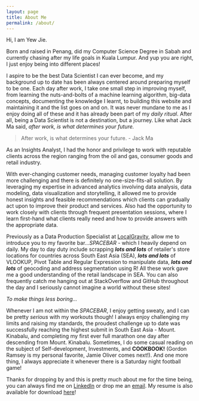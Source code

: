 ```yaml
---
layout: page
title: About Me
permalink: /about/
---
```


Hi, I am Yew Jie.

Born and raised in Penang, did my Computer Science Degree in Sabah and currently chasing after my life goals in Kuala Lumpur. And yup you are right, I just enjoy being into different places!

I aspire to be the best Data Scientist I can ever become, and my background up to date has been always centered around preparing myself to be one. Each day after work, I take one small step in improving myself, from learning the nuts-and-bolts of a machine learning algorithm, big-data concepts, documenting the knowledge I learnt, to building this website and maintaining it and the list goes on and on. It was never mundane to me as I enjoy doing all of these and it has already been part of my _daily ritual_. After all, being a Data Scientist is not a destination, but a journey. Like what Jack Ma said, _after work, is what determines your future._

> After work, is what determines your future. - Jack Ma

As an Insights Analyst, I had the honor and privilege to work with reputable clients across the region ranging from the oil and gas, consumer goods and retail industry. 

With ever-changing customer needs, managing customer loyalty had been more challenging and there is definitely no one-size-fits-all solution. By leveraging my expertise in advanced analytics involving data analysis, data modeling, data visualization and storytelling, it allowed me to provide honest insights and feasible recommendations which clients can gradually act upon to improve their product and services. Also had the opportunity to work closely with clients through frequent presentation sessions, where I learn first-hand what clients really need and how to provide answers with the appropriate data.

Previously as a Data Production Specialist at [LocalGravity](https://www.localgravity.com/), allow me to introduce you to my favorite bar..._*SPACEBAR*_ - which I heavily depend on daily. My day to day duty include scrapping **_lots and lots_** of retailer's store locations for countries across South East Asia (SEA), **_lots and lots_** of VLOOKUP, Pivot Table and Regular Expression to manipulate data, **_lots and lots_** of geocoding and address segmentation using R! All these work gave me a good understanding of the retail landscape in SEA. You can also frequently catch me hanging out at StackOverflow and GitHub throughout the day and I seriously cannot imagine a world without these sites!

_To make things less boring..._

Whenever I am not within the _*SPACEBAR*_, I enjoy getting sweaty, and I can be pretty _serious_ with my workouts though! I always enjoy challenging my limits and raising my standards, the proudest challenge up to date was successfully reaching the highest submit in South East Asia - Mount. Kinabalu, and completing my first ever full marathon one day after descending from Mount. Kinabalu. Sometimes, I do some casual reading on the subject of Self-development, Investments, and **COOKBOOK!** (Gordon Ramsey is my personal favorite, Jamie Oliver comes next!). And one more thing, I always appreciate it whenever there is a Saturday night football game!

Thanks for dropping by and this is pretty much about me for the time being, you can always find me on [LinkedIn](https://linkedin.com/in/yewjie) or drop me an <a href="mailto:yewjie.loo@gmail.com">email</a>. My resume is also available for download <a href="https://github.com/yewjie-github/Portfolio/blob/gh-pages/public/YewJie_CV_Jan2019.pdf">here</a>!


